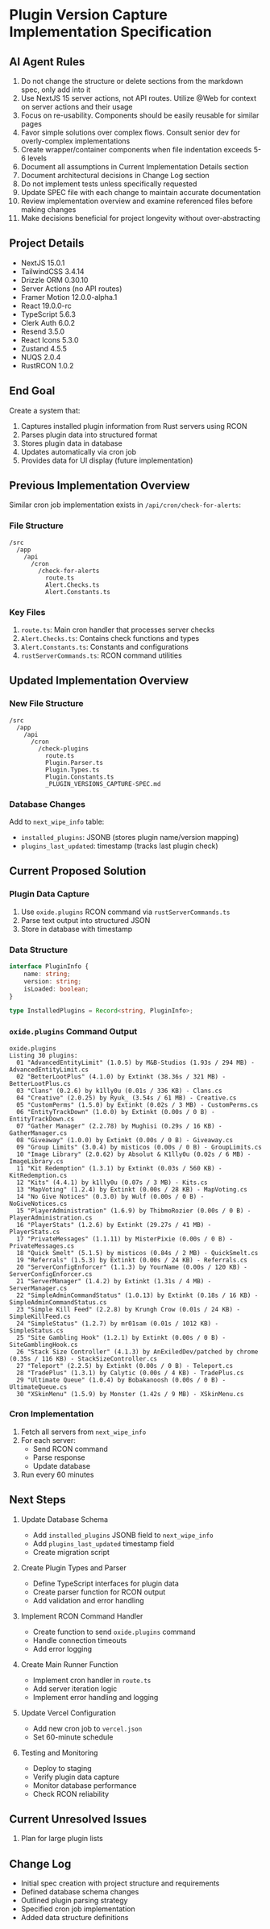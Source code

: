 # Plugin Version Capture Implementation Specification

## AI Agent Rules

1. Do not change the structure or delete sections from the markdown spec, only add into it
2. Use NextJS 15 server actions, not API routes. Utilize @Web for context on server actions and their usage
3. Focus on re-usability. Components should be easily reusable for similar pages
4. Favor simple solutions over complex flows. Consult senior dev for overly-complex implementations
5. Create wrapper/container components when file indentation exceeds 5-6 levels
6. Document all assumptions in Current Implementation Details section
7. Document architectural decisions in Change Log section
8. Do not implement tests unless specifically requested
9. Update SPEC file with each change to maintain accurate documentation
10. Review implementation overview and examine referenced files before making changes
11. Make decisions beneficial for project longevity without over-abstracting

## Project Details

-   NextJS 15.0.1
-   TailwindCSS 3.4.14
-   Drizzle ORM 0.30.10
-   Server Actions (no API routes)
-   Framer Motion 12.0.0-alpha.1
-   React 19.0.0-rc
-   TypeScript 5.6.3
-   Clerk Auth 6.0.2
-   Resend 3.5.0
-   React Icons 5.3.0
-   Zustand 4.5.5
-   NUQS 2.0.4
-   RustRCON 1.0.2

## End Goal

Create a system that:

1. Captures installed plugin information from Rust servers using RCON
2. Parses plugin data into structured format
3. Stores plugin data in database
4. Updates automatically via cron job
5. Provides data for UI display (future implementation)

## Previous Implementation Overview

Similar cron job implementation exists in `/api/cron/check-for-alerts`:

### File Structure

```
/src
  /app
    /api
      /cron
        /check-for-alerts
          route.ts
          Alert.Checks.ts
          Alert.Constants.ts
```

### Key Files

1. `route.ts`: Main cron handler that processes server checks
2. `Alert.Checks.ts`: Contains check functions and types
3. `Alert.Constants.ts`: Constants and configurations
4. `rustServerCommands.ts`: RCON command utilities

## Updated Implementation Overview

### New File Structure

```
/src
  /app
    /api
      /cron
        /check-plugins
          route.ts
          Plugin.Parser.ts
          Plugin.Types.ts
          Plugin.Constants.ts
          _PLUGIN_VERSIONS_CAPTURE-SPEC.md
```

### Database Changes

Add to `next_wipe_info` table:

-   `installed_plugins`: JSONB (stores plugin name/version mapping)
-   `plugins_last_updated`: timestamp (tracks last plugin check)

## Current Proposed Solution

### Plugin Data Capture

1. Use `oxide.plugins` RCON command via `rustServerCommands.ts`
2. Parse text output into structured JSON
3. Store in database with timestamp

### Data Structure

```typescript
interface PluginInfo {
    name: string;
    version: string;
    isLoaded: boolean;
}

type InstalledPlugins = Record<string, PluginInfo>;
```

### `oxide.plugins` Command Output

```
oxide.plugins
Listing 30 plugins:
  01 "AdvancedEntityLimit" (1.0.5) by M&B-Studios (1.93s / 294 MB) - AdvancedEntityLimit.cs
  02 "BetterLootPlus" (4.1.0) by Extinkt (38.36s / 321 MB) - BetterLootPlus.cs
  03 "Clans" (0.2.6) by k1lly0u (0.01s / 336 KB) - Clans.cs
  04 "Creative" (2.0.25) by Ryuk_ (3.54s / 61 MB) - Creative.cs
  05 "CustomPerms" (1.5.0) by Extinkt (0.02s / 3 MB) - CustomPerms.cs
  06 "EntityTrackDown" (1.0.0) by Extinkt (0.00s / 0 B) - EntityTrackDown.cs
  07 "Gather Manager" (2.2.78) by Mughisi (0.29s / 16 KB) - GatherManager.cs
  08 "Giveaway" (1.0.0) by Extinkt (0.00s / 0 B) - Giveaway.cs
  09 "Group Limits" (3.0.4) by misticos (0.00s / 0 B) - GroupLimits.cs
  10 "Image Library" (2.0.62) by Absolut & K1lly0u (0.02s / 6 MB) - ImageLibrary.cs
  11 "Kit Redemption" (1.3.1) by Extinkt (0.03s / 560 KB) - KitRedemption.cs
  12 "Kits" (4.4.1) by k1lly0u (0.07s / 3 MB) - Kits.cs
  13 "MapVoting" (1.2.4) by Extinkt (0.00s / 28 KB) - MapVoting.cs
  14 "No Give Notices" (0.3.0) by Wulf (0.00s / 0 B) - NoGiveNotices.cs
  15 "PlayerAdministration" (1.6.9) by ThibmoRozier (0.00s / 0 B) - PlayerAdministration.cs
  16 "PlayerStats" (1.2.6) by Extinkt (29.27s / 41 MB) - PlayerStats.cs
  17 "PrivateMessages" (1.1.11) by MisterPixie (0.00s / 0 B) - PrivateMessages.cs
  18 "Quick Smelt" (5.1.5) by misticos (0.84s / 2 MB) - QuickSmelt.cs
  19 "Referrals" (1.5.3) by Extinkt (0.00s / 24 KB) - Referrals.cs
  20 "ServerConfigEnforcer" (1.1.3) by YourName (0.00s / 120 KB) - ServerConfigEnforcer.cs
  21 "ServerManager" (1.4.2) by Extinkt (1.31s / 4 MB) - ServerManager.cs
  22 "SimpleAdminCommandStatus" (1.0.13) by Extinkt (0.18s / 16 KB) - SimpleAdminCommandStatus.cs
  23 "Simple Kill Feed" (2.2.8) by Krungh Crow (0.01s / 24 KB) - SimpleKillFeed.cs
  24 "SimpleStatus" (1.2.7) by mr01sam (0.01s / 1012 KB) - SimpleStatus.cs
  25 "Site Gambling Hook" (1.2.1) by Extinkt (0.00s / 0 B) - SiteGamblingHook.cs
  26 "Stack Size Controller" (4.1.3) by AnExiledDev/patched by chrome (0.35s / 116 KB) - StackSizeController.cs
  27 "Teleport" (2.2.5) by Extinkt (0.00s / 0 B) - Teleport.cs
  28 "TradePlus" (1.3.1) by Calytic (0.00s / 4 KB) - TradePlus.cs
  29 "Ultimate Queue" (1.0.4) by Bobakanoosh (0.00s / 0 B) - UltimateQueue.cs
  30 "XSkinMenu" (1.5.9) by Monster (1.42s / 9 MB) - XSkinMenu.cs
```

### Cron Implementation

1. Fetch all servers from `next_wipe_info`
2. For each server:
    - Send RCON command
    - Parse response
    - Update database
3. Run every 60 minutes

## Next Steps

1. Update Database Schema

    - Add `installed_plugins` JSONB field to `next_wipe_info`
    - Add `plugins_last_updated` timestamp field
    - Create migration script

2. Create Plugin Types and Parser

    - Define TypeScript interfaces for plugin data
    - Create parser function for RCON output
    - Add validation and error handling

3. Implement RCON Command Handler

    - Create function to send `oxide.plugins` command
    - Handle connection timeouts
    - Add error logging

4. Create Main Runner Function

    - Implement cron handler in `route.ts`
    - Add server iteration logic
    - Implement error handling and logging

5. Update Vercel Configuration

    - Add new cron job to `vercel.json`
    - Set 60-minute schedule

6. Testing and Monitoring
    - Deploy to staging
    - Verify plugin data capture
    - Monitor database performance
    - Check RCON reliability

## Current Unresolved Issues

1. Plan for large plugin lists

## Change Log

-   Initial spec creation with project structure and requirements
-   Defined database schema changes
-   Outlined plugin parsing strategy
-   Specified cron job implementation
-   Added data structure definitions

```

```

